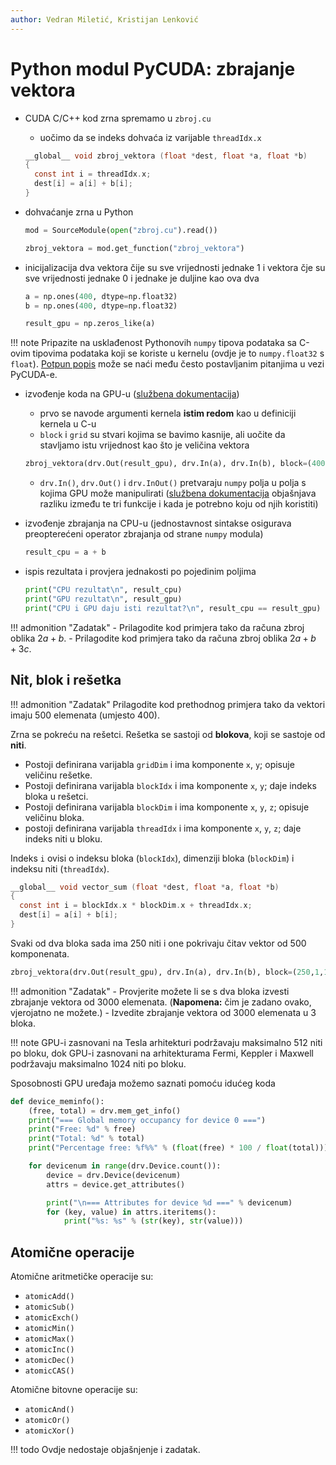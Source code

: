 ```yaml
---
author: Vedran Miletić, Kristijan Lenković
---
```


# Python modul PyCUDA: zbrajanje vektora

- CUDA C/C++ kod zrna spremamo u `zbroj.cu`

    - uočimo da se indeks dohvaća iz varijable `threadIdx.x`

    ``` c
    __global__ void zbroj_vektora (float *dest, float *a, float *b)
    {
      const int i = threadIdx.x;
      dest[i] = a[i] + b[i];
    }
    ```

- dohvaćanje zrna u Python

    ``` python
    mod = SourceModule(open("zbroj.cu").read())

    zbroj_vektora = mod.get_function("zbroj_vektora")
    ```

- inicijalizacija dva vektora čije su sve vrijednosti jednake 1 i vektora čje su sve vrijednosti jednake 0 i jednake je duljine kao ova dva

    ``` python
    a = np.ones(400, dtype=np.float32)
    b = np.ones(400, dtype=np.float32)

    result_gpu = np.zeros_like(a)
    ```

!!! note
    Pripazite na usklađenost Pythonovih `numpy` tipova podataka sa C-ovim tipovima podataka koji se koriste u kernelu (ovdje je to `numpy.float32` s `float`). [Potpun popis](https://wiki.tiker.net/PyCuda/FrequentlyAskedQuestions/#how-do-i-specify-the-correct-types-when-calling-and-preparing-pycuda-functions) može se naći među često postavljanim pitanjima u vezi PyCUDA-e.

- izvođenje koda na GPU-u ([službena dokumentacija](https://documen.tician.de/pycuda/driver.html#pycuda.driver.Function))

    - prvo se navode argumenti kernela **istim redom** kao u definiciji kernela u C-u
    - `block` i `grid` su stvari kojima se bavimo kasnije, ali uočite da stavljamo istu vrijednost kao što je veličina vektora

    ``` python
    zbroj_vektora(drv.Out(result_gpu), drv.In(a), drv.In(b), block=(400,1,1), grid=(1,1))
    ```

    - `drv.In()`, `drv.Out()` i `drv.InOut()` pretvaraju `numpy` polja u polja s kojima GPU može manipulirati ([službena dokumentacija](https://documen.tician.de/pycuda/driver.html#pycuda.driver.In) objašnjava razliku između te tri funkcije i kada je potrebno koju od njih koristiti)

- izvođenje zbrajanja na CPU-u (jednostavnost sintakse osigurava preopterećeni operator zbrajanja od strane `numpy` modula)

    ``` python
    result_cpu = a + b
    ```

- ispis rezultata i provjera jednakosti po pojedinim poljima

    ``` python
    print("CPU rezultat\n", result_cpu)
    print("GPU rezultat\n", result_gpu)
    print("CPU i GPU daju isti rezultat?\n", result_cpu == result_gpu)
    ```

!!! admonition "Zadatak"
    - Prilagodite kod primjera tako da računa zbroj oblika $2a + b$.
    - Prilagodite kod primjera tako da računa zbroj oblika $2a + b + 3c$.

## Nit, blok i rešetka

!!! admonition "Zadatak"
    Prilagodite kod prethodnog primjera tako da vektori imaju 500 elemenata (umjesto 400).

Zrna se pokreću na rešetci. Rešetka se sastoji od **blokova**, koji se sastoje od **niti**.

- Postoji definirana varijabla `gridDim` i ima komponente `x`, `y`; opisuje veličinu rešetke.
- Postoji definirana varijabla `blockIdx` i ima komponente `x`, `y`; daje indeks bloka u rešetci.
- Postoji definirana varijabla `blockDim` i ima komponente `x`, `y`, `z`; opisuje veličinu bloka.
- postoji definirana varijabla `threadIdx` i ima komponente `x`, `y`, `z`; daje indeks niti u bloku.

Indeks `i` ovisi o indeksu bloka (`blockIdx`), dimenziji bloka (`blockDim`) i indeksu niti (`threadIdx`).

``` c
__global__ void vector_sum (float *dest, float *a, float *b)
{
  const int i = blockIdx.x * blockDim.x + threadIdx.x;
  dest[i] = a[i] + b[i];
}
```

Svaki od dva bloka sada ima 250 niti i one pokrivaju čitav vektor od 500 komponenata.

``` python
zbroj_vektora(drv.Out(result_gpu), drv.In(a), drv.In(b), block=(250,1,1), grid=(2,1))
```

!!! admonition "Zadatak"
    - Provjerite možete li se s dva bloka izvesti zbrajanje vektora od 3000 elemenata. (**Napomena:** čim je zadano ovako, vjerojatno ne možete.)
    - Izvedite zbrajanje vektora od 3000 elemenata u 3 bloka.

!!! note
    GPU-i zasnovani na Tesla arhitekturi podržavaju maksimalno 512 niti po bloku, dok GPU-i zasnovani na arhitekturama Fermi, Keppler i Maxwell podržavaju maksimalno 1024 niti po bloku.

Sposobnosti GPU uređaja možemo saznati pomoću idućeg koda

``` python
def device_meminfo():
    (free, total) = drv.mem_get_info()
    print("=== Global memory occupancy for device 0 ===")
    print("Free: %d" % free)
    print("Total: %d" % total)
    print("Percentage free: %f%%" % (float(free) * 100 / float(total)))

    for devicenum in range(drv.Device.count()):
        device = drv.Device(devicenum)
        attrs = device.get_attributes()

        print("\n=== Attributes for device %d ===" % devicenum)
        for (key, value) in attrs.iteritems():
            print("%s: %s" % (str(key), str(value)))
```

## Atomične operacije

Atomične aritmetičke operacije su:

- `atomicAdd()`
- `atomicSub()`
- `atomicExch()`
- `atomicMin()`
- `atomicMax()`
- `atomicInc()`
- `atomicDec()`
- `atomicCAS()`

Atomične bitovne operacije su:

- `atomicAnd()`
- `atomicOr()`
- `atomicXor()`

!!! todo
    Ovdje nedostaje objašnjenje i zadatak.
